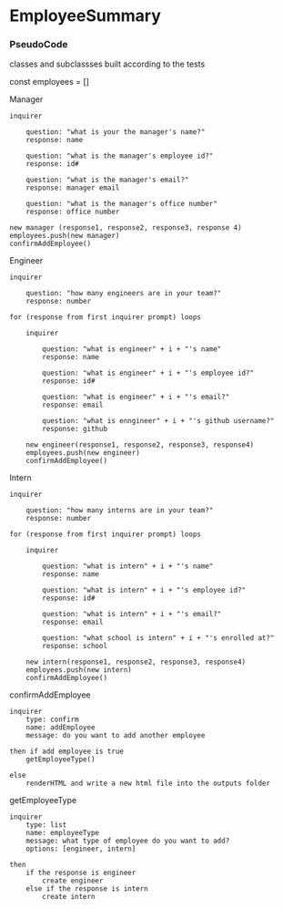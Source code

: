 # EmployeeSummary

### PseudoCode ###

classes and subclassses built according to the tests

const employees = []

Manager

    inquirer 

        question: "what is your the manager's name?"
        response: name

        question: "what is the manager's employee id?"
        response: id#

        question: "what is the manager's email?"
        response: manager email

        question: "what is the manager's office number"
        response: office number

    new manager (response1, response2, response3, response 4)
    employees.push(new manager)
    confirmAddEmployee()
    

Engineer

    inquirer

        question: "how many engineers are in your team?"
        response: number

    for (response from first inquirer prompt) loops

        inquirer

            question: "what is engineer" + i + "'s name"
            response: name

            question: "what is engineer" + i + "'s employee id?"
            response: id#

            question: "what is engineer" + i + "'s email?"
            response: email

            question: "what is enngineer" + i + "'s github username?"
            response: github

        new engineer(response1, response2, response3, response4)
        employees.push(new engineer)
        confirmAddEmployee()

Intern

    inquirer

        question: "how many interns are in your team?"
        response: number

    for (response from first inquirer prompt) loops

        inquirer

            question: "what is intern" + i + "'s name"
            response: name

            question: "what is intern" + i + "'s employee id?"
            response: id#

            question: "what is intern" + i + "'s email?"
            response: email

            question: "what school is intern" + i + "'s enrolled at?"
            response: school

        new intern(response1, response2, response3, response4)
        employees.push(new intern)
        confirmAddEmployee()

confirmAddEmployee

    inquirer
        type: confirm
        name: addEmployee
        message: do you want to add another employee

    then if add employee is true
        getEmployeeType()

    else
        renderHTML and write a new html file into the outputs folder 

getEmployeeType

    inquirer
        type: list
        name: employeeType
        message: what type of employee do you want to add?
        options: [engineer, intern]

    then
        if the response is engineer
            create engineer
        else if the response is intern
            create intern


        